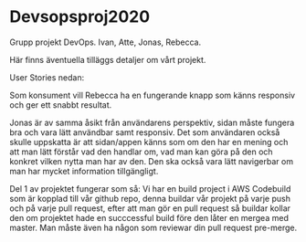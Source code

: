 # Devsopsproj2020
Grupp projekt DevOps. Ivan, Atte, Jonas, Rebecca.



Här finns äventuella tilläggs detaljer om vårt projekt.



User Stories nedan:

Som konsument vill Rebecca ha en fungerande knapp som känns responsiv och ger ett snabbt resultat.


Jonas är av samma åsikt från användarens perspektiv, sidan måste fungera bra och vara lätt användbar samt responsiv.
Det som användaren också skulle uppskatta är att sidan/appen känns som om den har en mening och att man lätt förstår vad den handlar om, vad man kan göra på den och konkret vilken nytta man har av den. 
Den ska också vara lätt navigerbar om man har mycket information tillgängligt.

Del 1 av projektet fungerar som så: Vi har en build project i AWS Codebuild som är kopplad till vår github repo, denna buildar vår projekt på varje push och på varje pull request, efter att man gör en pull
request så buildar kollar den om projektet hade en succcessful build före den låter en mergea med master. Man måste även ha någon som reviewar din pull request pre-merge.